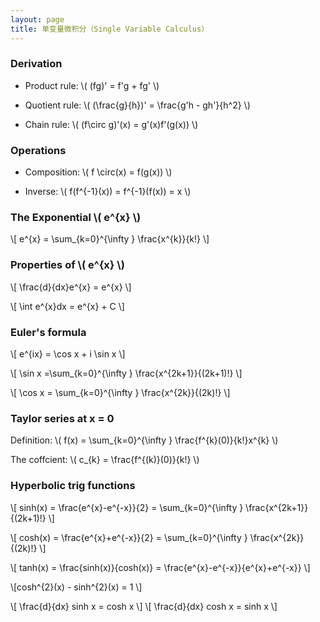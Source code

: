 ```yaml
---
layout: page
title: 单变量微积分（Single Variable Calculus）
---
```


### Derivation

* Product rule: \\( (fg)' = f'g + fg' \\)

* Quotient rule: \\( (\frac{g}{h})' = \frac{g'h - gh'}{h^2} \\)

* Chain rule: \\( (f\circ g)'(x) = g'(x)f'(g(x)) \\)

### Operations

* Composition: \\( f \circ(x) = f(g(x)) \\)

* Inverse: \\( f(f^{-1}(x)) = f^{-1}(f(x)) = x \\)

### The Exponential \\( e^{x} \\)

\\[ e^{x} = \sum_{k=0}^{\infty } \frac{x^{k}}{k!} \\]

### Properties of \\( e^{x} \\)

\\[ \frac{d}{dx}e^{x} = e^{x} \\]

\\[ \int e^{x}dx = e^{x} + C \\]

### Euler's formula

\\[ e^{ix} = \cos x + i \sin x \\]

\\[ \sin x =\sum_{k=0}^{\infty } \frac{x^{2k+1}}{(2k+1)!} \\]

\\[ \cos x = \sum_{k=0}^{\infty } \frac{x^{2k}}{(2k)!} \\]

### Taylor series at x = 0

Definition: \\( f(x) = \sum_{k=0}^{\infty } \frac{f^{k}(0)}{k!}x^{k} \\)

The coffcient: \\( c_{k} = \frac{f^{(k)}(0)}{k!} \\)

### Hyperbolic trig functions

\\[ sinh(x) = \frac{e^{x}-e^{-x}}{2} = \sum_{k=0}^{\infty } \frac{x^{2k+1}}{(2k+1)!} \\]

\\[ cosh(x) = \frac{e^{x}+e^{-x}}{2} = \sum_{k=0}^{\infty } \frac{x^{2k}}{(2k)!} \\]

\\[ tanh(x) = \frac{sinh(x)}{cosh(x)} = \frac{e^{x}-e^{-x}}{e^{x}+e^{-x}} \\]

\\[cosh^{2}(x) - sinh^{2}(x) = 1 \\]

\\[ \frac{d}{dx} sinh x = cosh x \\]
\\[ \frac{d}{dx} cosh x = sinh x \\]
